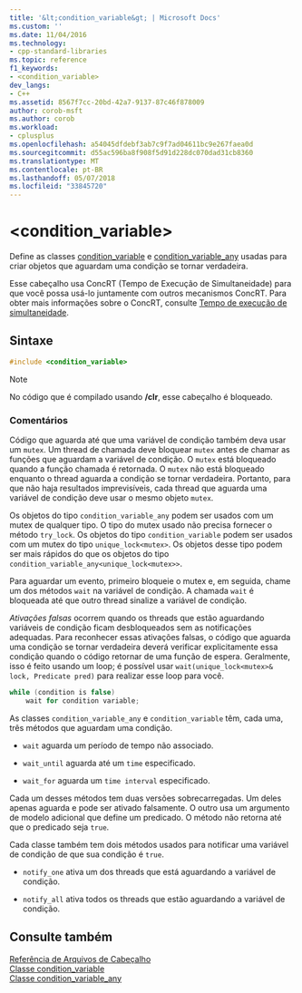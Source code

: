 ```yaml
---
title: '&lt;condition_variable&gt; | Microsoft Docs'
ms.custom: ''
ms.date: 11/04/2016
ms.technology:
- cpp-standard-libraries
ms.topic: reference
f1_keywords:
- <condition_variable>
dev_langs:
- C++
ms.assetid: 8567f7cc-20bd-42a7-9137-87c46f878009
author: corob-msft
ms.author: corob
ms.workload:
- cplusplus
ms.openlocfilehash: a54045dfdebf3ab7c9f7ad04611bc9e267faea0d
ms.sourcegitcommit: d55ac596ba8f908f5d91d228dc070dad31cb8360
ms.translationtype: MT
ms.contentlocale: pt-BR
ms.lasthandoff: 05/07/2018
ms.locfileid: "33845720"
---
```

# <a name="ltconditionvariablegt"></a>&lt;condition_variable&gt;

Define as classes [condition_variable](../standard-library/condition-variable-class.md) e [condition_variable_any](../standard-library/condition-variable-any-class.md) usadas para criar objetos que aguardam uma condição se tornar verdadeira.

Esse cabeçalho usa ConcRT (Tempo de Execução de Simultaneidade) para que você possa usá-lo juntamente com outros mecanismos ConcRT. Para obter mais informações sobre o ConcRT, consulte [Tempo de execução de simultaneidade](../parallel/concrt/concurrency-runtime.md).

## <a name="syntax"></a>Sintaxe

```cpp
#include <condition_variable>
```

> [!NOTE]
> No código que é compilado usando **/clr**, esse cabeçalho é bloqueado.

### <a name="remarks"></a>Comentários

Código que aguarda até que uma variável de condição também deva usar um `mutex`. Um thread de chamada deve bloquear `mutex` antes de chamar as funções que aguardam a variável de condição. O `mutex` está bloqueado quando a função chamada é retornada. O `mutex` não está bloqueado enquanto o thread aguarda a condição se tornar verdadeira. Portanto, para que não haja resultados imprevisíveis, cada thread que aguarda uma variável de condição deve usar o mesmo objeto `mutex`.

Os objetos do tipo `condition_variable_any` podem ser usados com um mutex de qualquer tipo. O tipo do mutex usado não precisa fornecer o método `try_lock`. Os objetos do tipo `condition_variable` podem ser usados com um mutex do tipo `unique_lock<mutex>`. Os objetos desse tipo podem ser mais rápidos do que os objetos do tipo `condition_variable_any<unique_lock<mutex>>`.

Para aguardar um evento, primeiro bloqueie o mutex e, em seguida, chame um dos métodos `wait` na variável de condição. A chamada `wait` é bloqueada até que outro thread sinalize a variável de condição.

*Ativações falsas* ocorrem quando os threads que estão aguardando variáveis de condição ficam desbloqueados sem as notificações adequadas. Para reconhecer essas ativações falsas, o código que aguarda uma condição se tornar verdadeira deverá verificar explicitamente essa condição quando o código retornar de uma função de espera. Geralmente, isso é feito usando um loop; é possível usar `wait(unique_lock<mutex>& lock, Predicate pred)` para realizar esse loop para você.

```cpp
while (condition is false)
    wait for condition variable;
```

As classes `condition_variable_any` e `condition_variable` têm, cada uma, três métodos que aguardam uma condição.

- `wait` aguarda um período de tempo não associado.

- `wait_until` aguarda até um `time` especificado.

- `wait_for` aguarda um `time interval` especificado.

Cada um desses métodos tem duas versões sobrecarregadas. Um deles apenas aguarda e pode ser ativado falsamente. O outro usa um argumento de modelo adicional que define um predicado. O método não retorna até que o predicado seja `true`.

Cada classe também tem dois métodos usados para notificar uma variável de condição de que sua condição é `true`.

- `notify_one` ativa um dos threads que está aguardando a variável de condição.

- `notify_all` ativa todos os threads que estão aguardando a variável de condição.

## <a name="see-also"></a>Consulte também

[Referência de Arquivos de Cabeçalho](../standard-library/cpp-standard-library-header-files.md)<br/>
[Classe condition_variable](../standard-library/condition-variable-class.md)<br/>
[Classe condition_variable_any](../standard-library/condition-variable-any-class.md)<br/>
